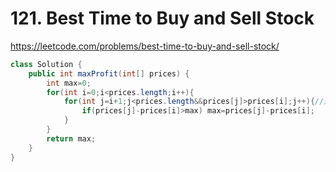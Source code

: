 # 121. Best Time to Buy and Sell Stock

https://leetcode.com/problems/best-time-to-buy-and-sell-stock/

```java
class Solution {
    public int maxProfit(int[] prices) {
        int max=0;
        for(int i=0;i<prices.length;i++){
            for(int j=i+1;j<prices.length&&prices[j]>prices[i];j++){//这里必须加上&&prices[j]>prices[i]，否则超时
                if(prices[j]-prices[i]>max) max=prices[j]-prices[i];
            }
        }
        return max;
    }
}
